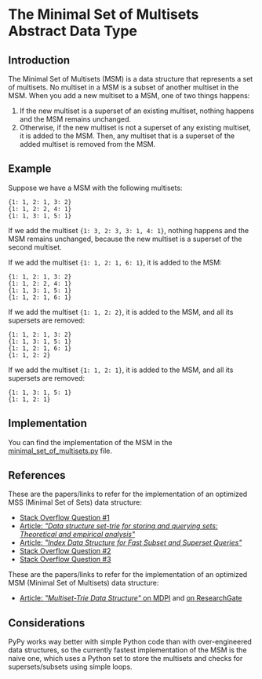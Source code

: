 # The Minimal Set of Multisets Abstract Data Type

## Introduction

The Minimal Set of Multisets (MSM) is a data structure that represents a set of multisets.
No multiset in a MSM is a subset of another multiset in the MSM.
When you add a new multiset to a MSM, one of two things happens:

1. If the new multiset is a superset of an existing multiset, nothing happens and the MSM remains unchanged.
2. Otherwise, if the new multiset is not a superset of any existing multiset, it is added to the MSM.
   Then, any multiset that is a superset of the added multiset is removed from the MSM.


## Example

Suppose we have a MSM with the following multisets:

```
{1: 1, 2: 1, 3: 2}
{1: 1, 2: 2, 4: 1}
{1: 1, 3: 1, 5: 1}
```

If we add the multiset `{1: 3, 2: 3, 3: 1, 4: 1}`, nothing happens and the MSM remains unchanged, because the new multiset is a superset of the second multiset.

If we add the multiset `{1: 1, 2: 1, 6: 1}`, it is added to the MSM:

```
{1: 1, 2: 1, 3: 2}
{1: 1, 2: 2, 4: 1}
{1: 1, 3: 1, 5: 1}
{1: 1, 2: 1, 6: 1}
```

If we add the multiset `{1: 1, 2: 2}`, it is added to the MSM, and all its supersets are removed:

```
{1: 1, 2: 1, 3: 2}
{1: 1, 3: 1, 5: 1}
{1: 1, 2: 1, 6: 1}
{1: 1, 2: 2}
```

If we add the multiset `{1: 1, 2: 1}`, it is added to the MSM, and all its supersets are removed:

```
{1: 1, 3: 1, 5: 1}
{1: 1, 2: 1}
```

## Implementation

You can find the implementation of the MSM in the [minimal_set_of_multisets.py](https://github.com/SpaceCowMedia/commander-spellbook-backend/blob/master/backend/spellbook/variants/minimal_set_of_multisets.py) file.

## References

These are the papers/links to refer for the implementation of an optimized MSS (Minimal Set of Sets) data structure:

- [Stack Overflow Question #1](https://stackoverflow.com/questions/1737076/collection-of-sets-containing-no-sets-which-are-a-subset-of-another-in-the-colle)
- [Article: _"Data structure set-trie for storing and querying sets: Theoretical and empirical analysis"_](https://journals.plos.org/plosone/article/authors?id=10.1371/journal.pone.0245122)
- [Article: _"Index Data Structure for Fast Subset and Superset Queries"_](https://osebje.famnit.upr.si/~savnik/papers/cdares13.pdf)
- [Stack Overflow Question #2](https://stackoverflow.com/questions/9353100/quickly-checking-if-set-is-superset-of-stored-sets)
- [Stack Overflow Question #3](https://stackoverflow.com/questions/1263524/superset-search)

These are the papers/links to refer for the implementation of an optimized MSM (Minimal Set of Multisets) data structure:

- [Article: _"Multiset-Trie Data Structure"_ on MDPI](https://www.mdpi.com/1999-4893/16/3/170) and [on ResearchGate](https://www.researchgate.net/publication/369437643_Multiset-Trie_Data_Structure)

## Considerations

PyPy works way better with simple Python code than with over-engineered data structures, so the currently fastest implementation of the MSM is the naive one, which uses a Python set to store the multisets and checks for supersets/subsets using simple loops.
